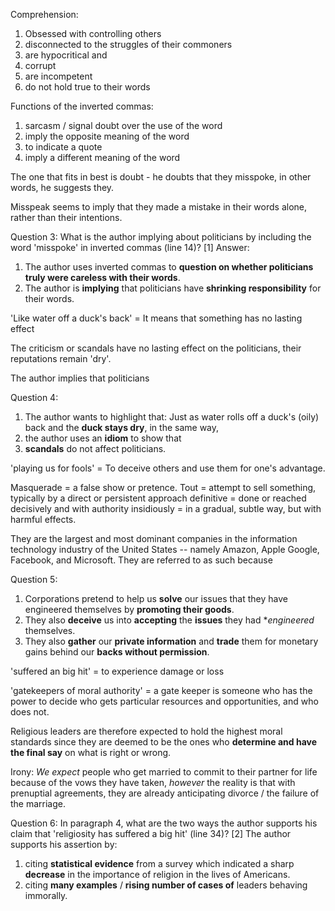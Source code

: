 Comprehension:

1. Obsessed with controlling others
2. disconnected to the struggles of their commoners
3. are hypocritical and
4. corrupt
5. are incompetent
6. do not hold true to their words

Functions of the inverted commas:
1. sarcasm / signal doubt over the use of the word
2. imply the opposite meaning of the word
3. to indicate a quote
4. imply a different meaning of the word

The one that fits in best is doubt - he doubts that they misspoke, in other words, he suggests they.

Misspeak seems to imply that they made a mistake in their words alone, rather than their intentions.

Question 3:
What is the author implying about politicians by including the word 'misspoke' in inverted commas (line 14)? [1]
Answer:
1. The author uses inverted commas to **question on whether politicians truly were careless with their words**.
2. The author is **implying** that politicians have **shrinking responsibility** for their words.

'Like water off a duck's back'
= It means that something has no lasting effect

The criticism or scandals have no lasting effect  on the politicians, their reputations remain 'dry'.

The author implies that politicians

Question 4:
1. The author wants to highlight that: Just as water rolls off a duck's (oily) back and the **duck stays dry**, in the same way,
2. the author uses an **idiom** to show that
3. **scandals** do not affect politicians.

'playing us for fools'
= To deceive others and use them for one's advantage.

Masquerade = a false show or pretence.
Tout = attempt to sell something, typically by a direct or persistent approach
definitive = done or reached decisively and with authority
insidiously = in a gradual, subtle way, but with harmful effects.

They are the largest and most dominant companies in the information technology industry of the United States -- namely Amazon, Apple Google, Facebook, and Microsoft.
They are referred to as such because

Question 5:
1. Corporations pretend to help us **solve** our issues that they have engineered themselves by **promoting their goods**.
2. They also **deceive** us into **accepting** the **issues** they had **engineered* themselves.
3. They also **gather** our **private information** and **trade** them for monetary gains behind our **backs without permission**.

'suffered an big hit'
= to experience damage or loss

'gatekeepers of moral authority'
= a gate keeper is someone who has the power  to decide who gets particular resources and opportunities, and who does not.

Religious leaders are therefore expected to hold the highest moral standards since they are deemed to be the ones who **determine and have the final say** on what is right or wrong.

Irony:
*We expect* people who get married to commit to their partner for life because of the vows they have taken,
*however* the reality is that with prenuptial agreements, they are already anticipating divorce / the failure of the marriage.

Question 6:
In paragraph 4, what are the two ways the author supports his claim that 'religiosity has suffered a big hit' (line 34)? [2]
The author supports his assertion by:
1. citing **statistical evidence** from a survey which indicated a sharp **decrease** in the importance of religion in the lives of Americans.
2. citing **many examples** / **rising number of cases of** leaders behaving immorally.
